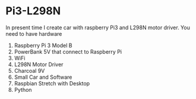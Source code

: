 # Pi3-L298N
In present time I create car with raspberry Pi3 and L298N motor driver. 
You need to have hardware 
1. Raspberry Pi 3 Model B 
2. PowerBank 5V that connect to Raspberry Pi 
3. WiFi 
4. L298N Motor Driver 
5. Charcoal 9V 
6. Small Car 
and Software 
1. Raspbian Stretch with Desktop
2. Python 
